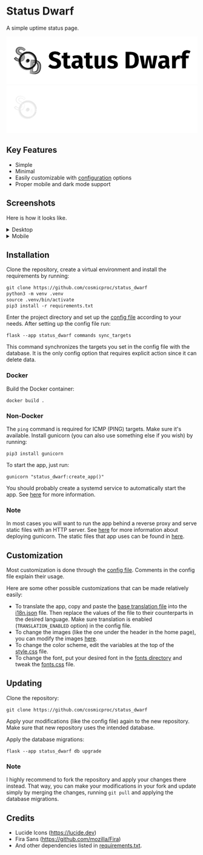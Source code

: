 # Status Dwarf

A simple uptime status page.

![project-image-light.png](project_images/main-image-light.png#gh-light-mode-only)
![project-image-dark.png](project_images/main-image-dark.png#gh-dark-mode-only)

## Key Features

- Simple
- Minimal
- Easily customizable with [configuration](status_dwarf/config.py) options
- Proper mobile and dark mode support

## Screenshots

Here is how it looks like.

<details>
    <summary>Desktop</summary>

![screenshot-light.png](project_images/screenshot-desktop-light.png)

![screenshot-dark.png](project_images/screenshot-desktop-dark.png)

</details>

<details>
    <summary>Mobile</summary>

<img src="./project_images/screenshot-mobile-light.png" alt="screenshot-mobile-light.png" width="400">
<img src="./project_images/screenshot-mobile-dark.png" alt="screenshot-mobile-dark.png" width="400">

</details>

## Installation

Clone the repository, create a virtual environment and install the requirements by running:

```
git clone https://github.com/cosmicproc/status_dwarf
python3 -m venv .venv
source .venv/bin/activate
pip3 install -r requirements.txt
```

Enter the project directory and set up the [config file](status_dwarf/config.py) according to your needs. After setting
up the config file run:

```
flask --app status_dwarf commands sync_targets
```

This command synchronizes the targets you set in the config file with the database. It is the only config option that
requires explicit action since it can delete data.

### Docker

Build the Docker container:

```
docker build .
```

### Non-Docker

The ```ping``` command is required for ICMP (PING) targets. Make sure it's available.
Install gunicorn (you can also use something else if you wish) by running:

```
pip3 install gunicorn
```

To start the app, just run:

```
gunicorn "status_dwarf:create_app()"
```

You should probably create a systemd service to automatically start the app.
See [here](https://docs.gunicorn.org/en/stable/deploy.html?highlight=systemd#systemd) for more information.

### Note

In most cases you will want to run the app behind a reverse proxy and serve static files with an HTTP server.
See [here](https://docs.gunicorn.org/en/stable/deploy.html#deploying-gunicorn) for more information about deploying
gunicorn. The static files that app uses can be found in [here](status_dwarf/static).

## Customization

Most customization is done through the [config file](status_dwarf/config.py). Comments in the config file explain their
usage.

Here are some other possible customizations that can be made relatively easily:

- To translate the app, copy and paste the [base translation file](status_dwarf/i18n/i18n_base.json)
  into the [i18n.json](status_dwarf/i18n/i18n.json) file. Then replace the values of the file to their counterparts in
  the desired language. Make sure translation is enabled (```TRANSLATION_ENABLED``` option) in the config file.
- To change the images (like the one under the header in the home page), you can modify the
  images [here](status_dwarf/static/images).
- To change the color scheme, edit the variables at the top of the [style.css](status_dwarf/static/css/style.css) file.
- To change the font, put your desired font in the [fonts directory](status_dwarf/static/fonts) and tweak
  the [fonts.css](status_dwarf/static/css/fonts.css) file.

## Updating

Clone the repository:

```
git clone https://github.com/cosmicproc/status_dwarf
```

Apply your modifications (like the config file) again to the new repository.
Make sure that new repository uses the intended database.

Apply the database migrations:

```
flask --app status_dwarf db upgrade
```

### Note

I highly recommend to fork the repository and apply your changes there instead.
That way, you can make your modifications in your fork and update simply by merging the changes, running ```git pull```
and applying the database migrations.

## Credits

- Lucide Icons (https://lucide.dev)
- Fira Sans (https://github.com/mozilla/Fira)
- And other dependencies listed in [requirements.txt](requirements.txt).
